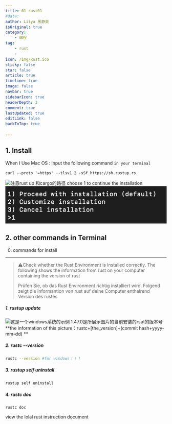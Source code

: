 ```yaml
---
title: 01-rust01
#date: 
author: Lilya 黑静美
isOriginal: true
category: 
    - 编程
tag:
    - rust
    -
icon: /img/Rust.ico
sticky: false
star: false
article: true
timeline: true
image: false
navbar: true
sidebarIcon: true
headerDepth: 3
comment: true
lastUpdated: true
editLink: false
backToTop: true

---
```


## 1. Install

When I Use Mac OS :
input the following command  `in your terminal`

```
curl --proto '=https' --tlsv1.2 -sSf https://sh.rustup.rs
```


![注意rust up 和cargo的路径](https://cdn.nlark.com/yuque/0/2023/png/39218772/1698277578713-6087c784-ba0c-4626-b3cb-57119b0c3790.png#averageHue=%23202120&clientId=ud85b67a3-b82a-4&from=paste&height=504&id=u08084f79&originHeight=970&originWidth=1320&originalType=binary&ratio=2&rotation=0&showTitle=true&size=393857&status=done&style=none&taskId=uf6e303af-3e8c-460e-9cc5-8ec8831d717&title=%E6%B3%A8%E6%84%8Frust%20up%20%E5%92%8Ccargo%E7%9A%84%E8%B7%AF%E5%BE%84&width=686 "注意rust up 和cargo的路径")
choose 1 to continue the installation
![Bildschirmfoto 2023-10-26 um 01.48.31.png](./note1.assets/1698277773697-35cf5a84-5fff-482f-b4e3-b9dbea0d16f5-20240331142323695.png)

## 2. other commands in Terminal

0. commands for install

---

> ⚠️Check whether the Rust Environment is installed correctly. The following shows the information from rust on your computer containing the version of rust
>
> Prüfen Sie, ob das Rust Environment richtig installiert wird. Folgend zeigt die Informantion von rust auf deine Computer enthalrend Version des rustes

##### 1. rustup update

![这是一个windows系统的示例 1.47.0是所展示图片的当前安装的rsut的版本号](https://cdn.nlark.com/yuque/0/2023/png/39218772/1698278979636-f4034022-070c-47fa-bc91-18f58db98160.png#averageHue=%23151515&clientId=ud85b67a3-b82a-4&from=drop&id=u49952e8b&originHeight=958&originWidth=1742&originalType=binary&ratio=2&rotation=0&showTitle=true&size=471046&status=done&style=none&taskId=u777302b2-b763-47af-8366-fd8a9a245a0&title=%E8%BF%99%E6%98%AF%E4%B8%80%E4%B8%AAwindows%E7%B3%BB%E7%BB%9F%E7%9A%84%E7%A4%BA%E4%BE%8B%201.47.0%E6%98%AF%E6%89%80%E5%B1%95%E7%A4%BA%E5%9B%BE%E7%89%87%E7%9A%84%E5%BD%93%E5%89%8D%E5%AE%89%E8%A3%85%E7%9A%84rsut%E7%9A%84%E7%89%88%E6%9C%AC%E5%8F%B7 "这是一个windows系统的示例 1.47.0是所展示图片的当前安装的rsut的版本号")
**the information of this picture：rustc+[the_version]+(commit hash+yyyy-mm-dd) **

##### 2. rustc --version

```bash
rustc --version #for windows！！！
```

##### 3. rustup self uninstall

```bash
rustup self uninstall
```

##### 4. rustc doc

```
rustc doc
```

view the lolal rust instruction document

